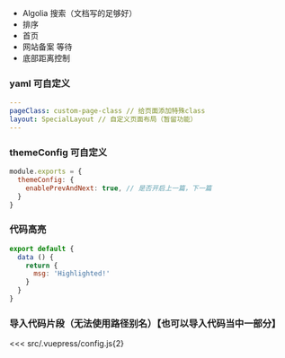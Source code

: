 - Algolia 搜索（文档写的足够好）
- 排序
- 首页
- 网站备案 等待
- 底部距离控制
### yaml 可自定义
```yaml
---
pageClass: custom-page-class // 给页面添加特殊class
layout: SpecialLayout // 自定义页面布局（暂留功能）
---
```
### themeConfig 可自定义
```js
module.exports = {
  themeConfig: {
    enablePrevAndNext: true, // 是否开启上一篇，下一篇
  }
}
```

### 代码高亮
``` js {4,5}
export default {
  data () {
    return {
      msg: 'Highlighted!'
    }
  }
}
```
### 导入代码片段（无法使用路径别名）【也可以导入代码当中一部分】
<<< src/.vuepress/config.js{2}
